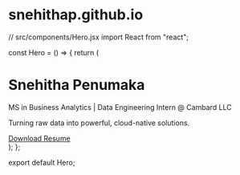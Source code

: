 # snehithap.github.io

// src/components/Hero.jsx
import React from "react";

const Hero = () => {
  return (
    <div className="bg-white text-gray-800 py-16 px-6 text-center">
      <h1 className="text-4xl md:text-6xl font-bold">Snehitha Penumaka</h1>
      <p className="text-xl mt-4">
        MS in Business Analytics | Data Engineering Intern @ Cambard LLC
      </p>
      <p className="mt-2 text-lg">
        Turning raw data into powerful, cloud-native solutions.
      </p>
      <a
        href="/resume.pdf"
        className="mt-6 inline-block bg-blue-600 text-white px-6 py-3 rounded-xl hover:bg-blue-700"
      >
        Download Resume
      </a>
    </div>
  );
};

export default Hero;
